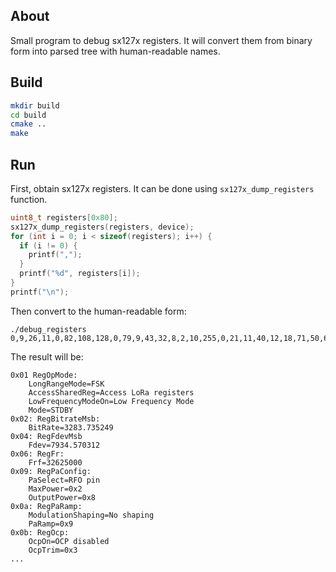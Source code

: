 ## About

Small program to debug sx127x registers. It will convert them from binary form into parsed tree with human-readable names.

## Build

```bash
mkdir build
cd build
cmake ..
make
```

## Run

First, obtain sx127x registers. It can be done using ```sx127x_dump_registers``` function.

```c
uint8_t registers[0x80];
sx127x_dump_registers(registers, device);
for (int i = 0; i < sizeof(registers); i++) {
  if (i != 0) {
    printf(",");
  }
  printf("%d", registers[i]);
}
printf("\n");
```

Then convert to the human-readable form:

```
./debug_registers 0,9,26,11,0,82,108,128,0,79,9,43,32,8,2,10,255,0,21,11,40,12,18,71,50,62,0,0,0,0,0,64,0,0,0,0,5,0,3,147,85,85,85,85,85,85,85,85,144,64,64,0,0,15,0,0,0,245,32,130,244,2,128,64,0,0,18,36,45,0,3,0,4,35,0,9,5,132,50,43,20,0,0,14,0,0,0,15,224,0,12,243,8,0,92,120,0,25,12,75,204,15,1,32,4,71,175,63,221,0,26,11,208,1,17,0,0,0,0,0,0,0,0,0,0,0,0,0
```

The result will be:

```
0x01 RegOpMode: 
	LongRangeMode=FSK
	AccessSharedReg=Access LoRa registers
	LowFrequencyModeOn=Low Frequency Mode
	Mode=STDBY
0x02: RegBitrateMsb:
	BitRate=3283.735249
0x04: RegFdevMsb
	Fdev=7934.570312
0x06: RegFr:
	Frf=32625000
0x09: RegPaConfig:
	PaSelect=RFO pin
	MaxPower=0x2
	OutputPower=0x8
0x0a: RegPaRamp:
	ModulationShaping=No shaping
	PaRamp=0x9
0x0b: RegOcp:
	OcpOn=OCP disabled
	OcpTrim=0x3
...
```
